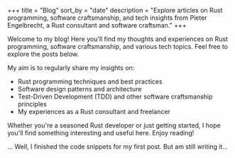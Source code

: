 +++
title = "Blog"
sort_by = "date"
description = "Explore articles on Rust programming, software craftsmanship, and tech insights from Pieter Engelbrecht, a Rust consultant and software craftsman."
+++

Welcome to my blog! Here you'll find my thoughts and experiences on Rust programming, software craftsmanship, and various tech topics. Feel free to explore the posts below.

My aim is to regularly share my insights on:

- Rust programming techniques and best practices
- Software design patterns and architecture
- Test-Driven Development (TDD) and other software craftsmanship principles
- My experiences as a Rust consultant and freelancer

Whether you're a seasoned Rust developer or just getting started, I hope you'll find something interesting and useful here. Enjoy reading!

... Well, I finished the code snippets for my first post. But am still writing it...
